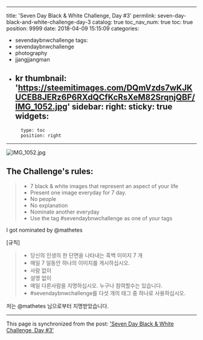 
---
title: 'Seven Day Black & White Challenge, Day #3'
permlink: seven-day-black-and-white-challenge-day-3
catalog: true
toc_nav_num: true
toc: true
position: 9999
date: 2018-04-09 15:15:09
categories:
- sevendaybnwchallenge
tags:
- sevendaybnwchallenge
- photography
- jjangjjangman
- kr
thumbnail: 'https://steemitimages.com/DQmVzds7wKJKUCEB8JERz6P6RXdQCfKcRsXeM82SrqnjQBF/IMG_1052.jpg'
sidebar:
    right:
        sticky: true
widgets:
    -
        type: toc
        position: right
---


![IMG_1052.jpg](https://steemitimages.com/DQmVzds7wKJKUCEB8JERz6P6RXdQCfKcRsXeM82SrqnjQBF/IMG_1052.jpg)

## The Challenge's rules:
> - 7 black & white images that represent an aspect of your life
>- Present one image everyday for 7 day.
>- No people
>- No explanation
>- Nominate another everyday
>- Use the tag #sevendaybnwchallenge as one of your tags

I got nominated by @mathetes

[규칙]
> - 당신의 인생의 한 단면을 나타내는 흑백 이미지 7 개
>- 매일 7 일동안 하나의 이미지를 게시하십시오.
>- 사람 없이
>- 설명 없이
>- 매일 다른사람을 지명하십시오. 누구나 참여할수는 있습니다.
>- #sevendaybnwchallenge를 다섯 개의 태그 중 하나로 사용하십시오.

저는 @mathetes 님으로부터 지명받았습니다.

- - -

This page is synchronized from the post: ['Seven Day Black & White Challenge, Day #3'](https://steemit.com/@donekim/seven-day-black-and-white-challenge-day-3)
